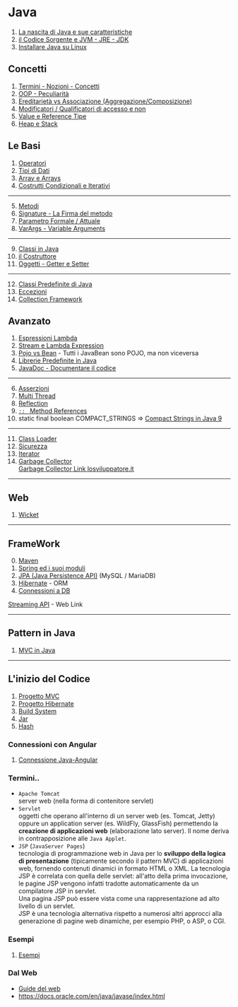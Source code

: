 # Java

1. [La nascita di Java e sue caratteristiche](./Intro/Nascita_di_Java.md)
1. [il Codice Sorgente e JVM - JRE - JDK](./Intro/Codice_Sorgente_e_JVM.md)
1. [Installare Java su Linux](./Intro/Installare_Java.md)

## Concetti
1. [Termini - Nozioni - Concetti](./Concetti/Termini_Nozioni_Concetti.md)
1. [OOP - Peculiarità](./../OOP/ReadMe.md)
1. [Ereditarietà vs Associazione (Aggregazione/Composizione)](./Avanzato/EreditarietaVsAssociazione.md)
1. [Modificatori / Qualificatori di accesso e non](./Concetti/Qualificatori.md)
1. [Value e Reference Tipe](./Concetti/Value_e_Reference_Tipe.md)
1. [Heap e Stack](./Concetti/Heap_e_Stack.md)

## Le Basi
1. [Operatori](./Basi/Operatori.md)
1. [Tipi di Dati](./Basi/Tipi_di_Dati.md)
1. [Array e Arrays](./Basi/ArrayArrays.md)
1. [Costrutti Condizionali e Iterativi](./Basi/CostruttiCondizionaliIterativi.md)
---
5. [Metodi](./Classi/Metodi.md)
1. [Signature - La Firma del metodo](./Signature.md)
1. [Parametro Formale / Attuale](./Basi/Parametri.md)
1. [VarArgs - Variable Arguments](Varargs-Variable_Arguments.md)
---
9. [Classi in Java](./Classi/Classi.md)
1. [il Costruttore](./Classi/Costruttore.md)
1. [Oggetti - Getter e Setter](./Classi/Oggetti.md)
---
12. [Classi Predefinite di Java](./Classi/ClassiPredefinite.md)
1. [Eccezioni](./Avanzato/Eccezioni.md)
1. [Collection Framework](./CollectionMap/RedMe.md)

## Avanzato
1. [Espressioni Lambda](./Lambda.md)
1. [Stream e Lambda Expression](./Stream.md)
1. [Pojo vs Bean](./PojoVsBean.md) - Tutti i JavaBean sono POJO, ma non viceversa
1. [Librerie Predefinite in Java](./Concetti/Librerie.md)
1. [JavaDoc - Documentare il codice](./Concetti/JavaDoc.md)
---
6. [Asserzioni](./Avanzato/Asserzioni.md)
1. [Multi Thread](./MultiThread.md)
1. [Reflection](./Avanzato/Reflection.md)
1. [`:: ` Method References](./MethodReferences.md)
1. static final boolean COMPACT_STRINGS => [Compact Strings in Java 9](https://www.baeldung.com/java-9-compact-string)

---
11. [Class Loader](./Classi/Class_Loader.md)
1. [Sicurezza](./../Java/Avanzato/Sicurezza.md)
1. [Iterator](./Avanzato/Iterator.md)
1. [Garbage Collector](./../Java/Avanzato/Garbage_Collector.md)  
[Garbage Collector Link losviluppatore.it](http://losviluppatore.it/java-la-garbage-collection)

---
## Web
1. [Wicket](./Wicket.md)

---
## FrameWork
0. [Maven](./Maven/Maven.md)
1. [Spring ed i suoi moduli](./Framework/Spring.md)
1. [JPA (Java Persistence API)](./Maven/JPA.md) (MySQL / MariaDB)
1. [Hibernate](./Maven/FilePOM.xml.md) - ORM
1. [Connessioni a DB](./DBJava/ReadMe.md)

[Streaming API](http://losviluppatore.it/java-8-la-streaming-api/) - Web Link

---
## Pattern in Java
1. [MVC in Java](./Pattern/MVC_in_Java.md)

---
## L'inizio del Codice
1. [Progetto MVC](./Prog_MVC_Java.md)
1. [Progetto Hibernate](./Maven/ProgettoHibernate.md)
1. [Build System](./Intro/Build_System.md)
1. [Jar](./jar.md)
1. [Hash](./Hash.md)


### Connessioni con Angular
1. [Connessione Java-Angular](./Connessione_Java_Angular.md)

### Termini..
- `Apache Tomcat`  
    server web (nella forma di contenitore servlet) 
- `Servlet`  
    oggetti che operano all'interno di un server web (es. Tomcat, Jetty) oppure un application server (es. WildFly, GlassFish) permettendo la **creazione di applicazioni web** (elaborazione lato server). Il nome deriva in contrapposizione alle `Java Applet`.
- `JSP` (`JavaServer Pages`)  
    tecnologia di programmazione web in Java per lo **sviluppo della logica di presentazione** (tipicamente secondo il pattern MVC) di applicazioni web, fornendo contenuti dinamici in formato HTML o XML.
    La tecnologia JSP è correlata con quella delle servlet: all'atto della prima invocazione, le pagine JSP vengono infatti tradotte automaticamente da un compilatore JSP in servlet.  
    Una pagina JSP può essere vista come una rappresentazione ad alto livello di un servlet.  
    JSP è una tecnologia alternativa rispetto a numerosi altri approcci alla generazione di pagine web dinamiche, per esempio PHP, o ASP, o CGI.

### Esempi
1. [Esempi](./Esempi/Esempi.md)

### Dal Web
- [Guide del web](./JavaWebLink.md)
- https://docs.oracle.com/en/java/javase/index.html  